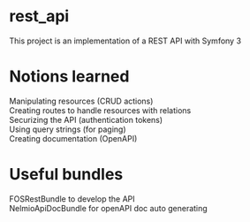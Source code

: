 rest_api
========

This project is an implementation of a REST API with Symfony 3

# Notions learned
Manipulating resources (CRUD actions)  
Creating routes to handle resources with relations  
Securizing the API (authentication tokens)  
Using query strings (for paging)  
Creating documentation (OpenAPI)  

# Useful bundles
FOSRestBundle to develop the API  
NelmioApiDocBundle for openAPI doc auto generating  
